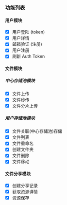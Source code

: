 ### 功能列表

#### 用户模块

- [x] 用户登陆 (token)
- [x] 用户详情
- [x] 邮箱验证 (注册)
- [x] 用户注册
- [x] 刷新 Auth Token

#### 文件模块

##### 中心存储池模块

- [x] 文件上传
- [x] 文件秒传
- [x] 文件分片上传

##### 用户存储池模块

- [x] 文件关联(中心存储池)存储
- [x] 文件列表
- [x] 文件重命名
- [x] 创建文件夹
- [x] 文件删除
- [x] 文件移动

#### 文件分享模块

- [x] 创建分享记录
- [x] 获取资源详情
- [x] 资源保存
